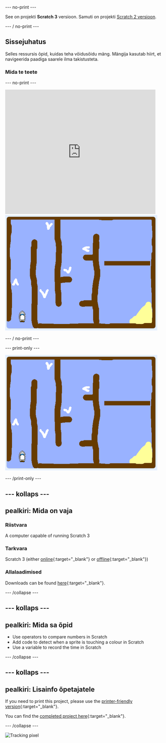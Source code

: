 \--- no-print \---

See on projekti **Scratch 3** versioon. Samuti on projekti [Scratch 2 versioon](https://projects.raspberrypi.org/en/projects/boat-race-scratch2).

\--- / no-print \---

## Sissejuhatus

Selles ressursis õpid, kuidas teha võidusõidu mäng. Mängija kasutab hiirt, et navigeerida paadiga saarele ilma takistusteta.

### Mida te teete

\--- no-print \---

<div class="scratch-preview">
  <iframe allowtransparency="true" width="485" height="402" src="https://scratch.mit.edu/projects/embed/276662533/?autostart=false" frameborder="0" scrolling="no"></iframe>
  <img src="images/boat_race_demo.png">
</div>

\--- / no-print \---

\--- print-only \---

![boat race demo](images/boat_race_demo.png)

\--- /print-only \---

## \--- kollaps \---

## pealkiri: Mida on vaja

### Riistvara

A computer capable of running Scratch 3

### Tarkvara

Scratch 3 (either [online](https://rpf.io/scratchon){:target="_blank"} or [offline](https://rpf.io/scratchoff){:target="_blank"})

### Allalaadimised

Downloads can be found [here](http://rpf.io/p/en/boat-race-go){:target="_blank"}.

\--- /collapse \---

## \--- kollaps \---

## pealkiri: Mida sa õpid

- Use operators to compare numbers in Scratch
- Add code to detect when a sprite is touching a colour in Scratch
- Use a variable to record the time in Scratch

\--- /collapse \---

## \--- kollaps \---

## pealkiri: Lisainfo õpetajatele

If you need to print this project, please use the [printer-friendly version](https://projects.raspberrypi.org/en/projects/boat-race/print){:target="_blank"}.

You can find the [completed project here](http://rpf.io/p/en/boat-race-get){:target="_blank"}.

\--- /collapse \---

![Tracking pixel](https://code.org/api/hour/begin_codeclub_boatrace.png)